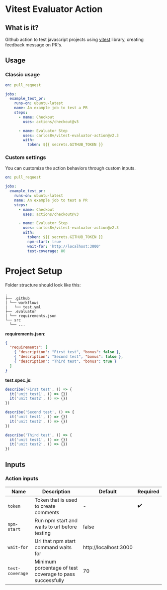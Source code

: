 # Vitest Evaluator Action

## What is it?
Github action to test javascript projects using [vitest](https://github.com/vitest-dev/vitest) library, creating feedback message on PR's.

## Usage

### Classic usage

```yml
on: pull_request

jobs:
  example_test_pr:
    runs-on: ubuntu-latest
    name: An example job to test a PR
    steps:
      - name: Checkout
        uses: actions/checkout@v3

      - name: Evaluator Step
        uses: carlos8v/vitest-evaluator-action@v2.3
        with:
          token: ${{ secrets.GITHUB_TOKEN }}
```

### Custom settings

You can customize the action behaviors through custom inputs.

```yml
on: pull_request

jobs:
  example_test_pr:
    runs-on: ubuntu-latest
    name: An example job to test a PR
    steps:
      - name: Checkout
        uses: actions/checkout@v3

      - name: Evaluator Step
        uses: carlos8v/vitest-evaluator-action@v2.3
        with:
          token: ${{ secrets.GITHUB_TOKEN }}
          npm-start: true
          wait-for: 'http://localhost:3000'
          test-coverage: 80
```

# Project Setup

Folder structure should look like this:

```
.
├── .github
| └── workflows
|   └── test.yml
├── .evaluator
| └── requirements.json
└── src
  └── ...
```

**requirements.json**:
```json
{
  "requirements": [
    { "description": "First test", "bonus": false },
    { "description": "Second test", "bonus": false },
    { "description": "Third test", "bonus": true }
  ]
}
```

**test.spec.js**:
```js
describe('First test', () => {
  it('unit test1', () => {})
  it('unit test2', () => {})
})

describe('Second test', () => {
  it('unit test1', () => {})
  it('unit test2', () => {})
})

describe('Third test', () => {
  it('unit test1', () => {})
  it('unit test2', () => {})
})
```

## Inputs

### Action inputs

| Name | Description | Default | Required |
| --- | --- | --- | --- |
| `token` | Token that is used to create comments | - | :heavy_check_mark: |
| `npm-start` | Run npm start and waits to url before testing | false | |
| `wait-for` | Url that npm start command waits for | http://localhost:3000 | |
| `test-coverage` | Minimum porcentage of test coverage to pass successfully | 70 | |
